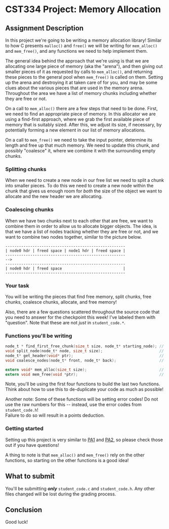 # CST334 Project: Memory Allocation

## Assignment Description

In this project we're going to be writing a memory allocation library!
Similar to how C presents `malloc()` and `free()` we will be writing for `mem_alloc()` and `mem_free()`, and any functions we need to help implement them.

The general idea behind the approach that we're using is that we are allocating one large piece of memory (aka the "arena"), and then giving out smaller pieces of it as requested by calls to `mem_alloc()`, and returning these pieces to the general pool when `mem_free()` is called on them.
Setting up the arena and destroying it at taken care of for you, and may be some clues about the various pieces that are used in the memory arena.
Throughout the area we have a list of memory chunks including whether they are free or not.

On a call to `mem_alloc()` there are a few steps that need to be done.
First, we need to find an appropriate piece of memory.
In this allocator we are using a find-first approach, where we grab the first available piece of memory that is suitably sized.
After this, we adjust its size, if necessary, by potentially forming a new element in our list of memory allocations.

On a call to `mem_free()` we need to take the input pointer, determine its length and free up that much memory.
We need to update this chunk, and possibly "coalesce" it, where we combine it with the surrounding empty chunks.


### Splitting chunks

When we need to create a new node in our free list we need to split a chunk into smaller pieces.
To do this we need to create a new node within the chunk that gives us enough room for _both_ the size of the object we want to allocate and the new header we are allocating.

### Coalescing chunks

When we have two chunks next to each other that are free, we want to combine them in order to allow us to allocate bigger objects.
The idea, is that we have a list of nodes tracking whether they are free or not, and we want to combine two nodes together, similar to the picture below.

```
-----------------------------------------------------
| node0 hdr | freed space | node1 hdr | freed space | 
-----------------------------------------------------
-->
-----------------------------------------------------
| node0 hdr | freed space                           | 
-----------------------------------------------------
```

### Your task

You will be writing the pieces that find free memory, split chunks, free chunks, coalesce chunks, allocate, and free memory!

Also, there are a few questions scattered throughout the source code that you need to answer for the checkpoint this week!
I've labeled them with "question".
Note that these are not _just_ in `student_code.*`.

### Functions you'll be writing

```c
node_t * find_first_free_chunk(size_t size, node_t* starting_node); // 15 points
void split_node(node_t* node, size_t size);                         // 20 points
node_t* get_header(void* ptr);                                      // 15 points
void coalesce_nodes(node_t* front, node_t* back);                   // 20 points

extern void* mem_alloc(size_t size);                                // 5 points
extern void mem_free(void *ptr);                                    // 5 points
```

Note, you'll be using the first four functions to build the last two functions.  
Think about how to use this to de-duplicate your code as much as possible!

Another note:
Some of these functions will be setting error codes!  Do not use the raw numbers for this -- instead, use the error codes from `student_code.h`!  
Failure to do so will result in a points deduction.

### Getting started

Setting up this project is very similar to [PA1](../PA1) and [PA2](../PA2), so please check those out if you have questions!

A thing to note is that `mem_alloc()` and `mem_free()` rely on the other functions, so starting on the other functions is a good idea!

## What to submit

You'll be submitting ***only*** `student_code.c` and `student_code.h`.
Any other files changed will be lost during the grading process.


## Conclusion

Good luck!

